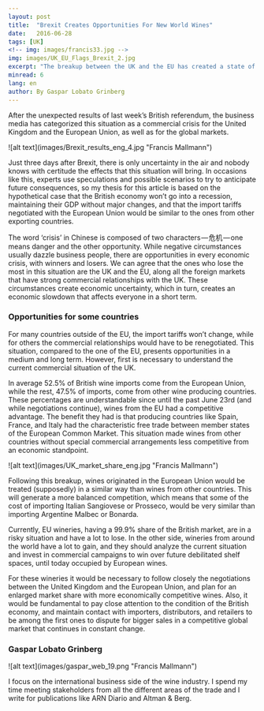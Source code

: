 ```yaml
---
layout: post 
title:  "Brexit Creates Opportunities For New World Wines"
date:   2016-06-28
tags: [UK]
<!-- img: images/francis33.jpg -->
img: images/UK_EU_Flags_Brexit_2.jpg
excerpt: "The breakup between the UK and the EU has created a state of disturbance and uncertainty around the world. While this situation harms the trade in a short term, exporting countries outside the EU could take advantage of the crisis." 
minread: 6
lang: en
author: By Gaspar Lobato Grinberg
---
```

After the unexpected results of last week’s British referendum, the business media has categorized this situation as a commercial crisis for the United Kingdom and the European Union, as well as for the global markets.

<span class="imgleft"> 
![alt text](images/Brexit_results_eng_4.jpg "Francis Mallmann") 
</span>

Just three days after Brexit, there is only uncertainty in the air and nobody knows with certitude the effects that this situation will bring. In occasions like this, experts use speculations and possible scenarios to try to anticipate future consequences, so my thesis for this article is based on the hypothetical case that the British economy won’t go into a recession, maintaining their GDP without major changes, and that the import tariffs negotiated with the European Union would be similar to the ones from other exporting countries.

The word ‘crisis’ in Chinese is composed of two characters — 危机 — one means danger and the other opportunity. While negative circumstances usually dazzle business people, there are opportunities in every economic crisis, with winners and losers. We can agree that the ones who lose the most in this situation are the UK and the EU, along all the foreign markets that have strong commercial relationships with the UK. These circumstances create economic uncertainty, which in turn, creates an economic slowdown that affects everyone in a short term.

### Opportunities for some countries

For many countries outside of the EU, the import tariffs won’t change, while for others the commercial relationships would have to be renegotiated. This situation, compared to the one of the EU, presents opportunities in a medium and long term. However, first is necessary to understand the current commercial situation of the UK.

In average 52.5% of British wine imports come from the European Union, while the rest, 47.5% of imports, come from other wine producing countries. These percentages are understandable since until the past June 23rd (and while negotiations continue), wines from the EU had a competitive advantage. The benefit they had is that producing countries like Spain, France, and Italy had the characteristic free trade between member states of the European Common Market. This situation made wines from other countries without special commercial arrangements less competitive from an economic standpoint.

<span class="imgcenterwide"> 
![alt text](images/UK_market_share_eng.jpg "Francis Mallmann") 
</span>

Following this breakup, wines originated in the European Union would be treated (supposedly) in a similar way than wines from other countries. This will generate a more balanced competition, which means that some of the cost of importing Italian Sangiovese or Prosseco, would be very similar than importing Argentine Malbec or Bonarda.

Currently, EU wineries, having a 99.9% share of the British market, are in a risky situation and have a lot to lose. In the other side, wineries from around the world have a lot to gain, and they should analyze the current situation and invest in commercial campaigns to win over future debilitated shelf spaces, until today occupied by European wines.

For these wineries it would be necessary to follow closely the negotiations between the United Kingdom and the European Union, and plan for an enlarged market share with more economically competitive wines. Also, it would be fundamental to pay close attention to the condition of the British economy, and maintain contact with importers, distributors, and retailers to be among the first ones to dispute for bigger sales in a competitive global market that continues in constant change.

### Gaspar Lobato Grinberg

<span class="imgpp"> 
![alt text](images/gaspar_web_19.png "Francis Mallmann") 
</span>

I focus on the international business side of the wine industry. I spend my time meeting stakeholders from all the different areas of the trade and I write for publications like ARN Diario and Altman & Berg.





